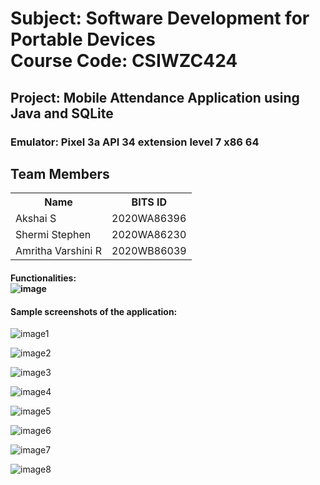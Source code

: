 # Subject: Software Development for Portable Devices<br/>Course Code: CSIWZC424
## Project: Mobile Attendance Application using Java and SQLite
### Emulator: Pixel 3a API 34 extension level 7 x86 64

<h2>Team Members</h2>
<table style="width:100%">
  <tr>
    <th>Name</th>
    <th>BITS ID</th>
  </tr>
  <tr>
    <td>Akshai S</td>
    <td>2020WA86396</td>
  </tr>
  <tr>
    <td>Shermi Stephen</td>
    <td>2020WA86230</td>
  </tr>
  <tr>
    <td>Amritha Varshini R</td>
    <td>2020WB86039</td>
  </tr>
</table>

#### Functionalities: <br/> ![image](https://github.com/AkshaiSivan/BITSAttendanceSystem/assets/66838502/053c88e6-6c2c-48c9-881c-2275fee0e179)

#### Sample screenshots of the application:
![image1](https://github.com/AkshaiSivan/BITSAttendanceSystem/assets/66838502/8534e43a-0a99-4204-9835-cea777414690)

![image2](https://github.com/AkshaiSivan/BITSAttendanceSystem/assets/66838502/23ac37d7-e1ae-4a71-a12c-87669a82ee2a)

![image3](https://github.com/AkshaiSivan/BITSAttendanceSystem/assets/66838502/6813c844-c125-4c92-be5b-755dfdecebcf)

![image4](https://github.com/AkshaiSivan/BITSAttendanceSystem/assets/66838502/803de4eb-e1c6-4dd1-beb7-4c21de09c9ac)

![image5](https://github.com/AkshaiSivan/BITSAttendanceSystem/assets/66838502/5ac3ed76-6c19-47f1-a9f5-dc7f451b063e)

![image6](https://github.com/AkshaiSivan/BITSAttendanceSystem/assets/66838502/5586363c-0d97-49f7-aa14-808913820aa3)

![image7](https://github.com/AkshaiSivan/BITSAttendanceSystem/assets/66838502/de3e2708-6f70-472f-86c0-526e7929542c)

![image8](https://github.com/AkshaiSivan/BITSAttendanceSystem/assets/66838502/7f22573b-95f3-4102-b0a4-83653e4917d7)






